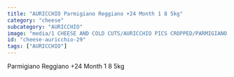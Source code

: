 ```yaml
---
title: "AURICCHIO Parmigiano Reggiano +24 Month 1 8 5kg"
category: "cheese"
subcategory: "AURICCHIO"
image: "media/1 CHEESE AND COLD CUTS/AURICCHIO PICS CROPPED/PARMIGIANO REGGIANO +24 month 1_8 - 5Kg.jpg"
id: "cheese-auricchio-29"
tags: ["AURICCHIO"]
---
```


Parmigiano Reggiano +24 Month 1 8 5kg
